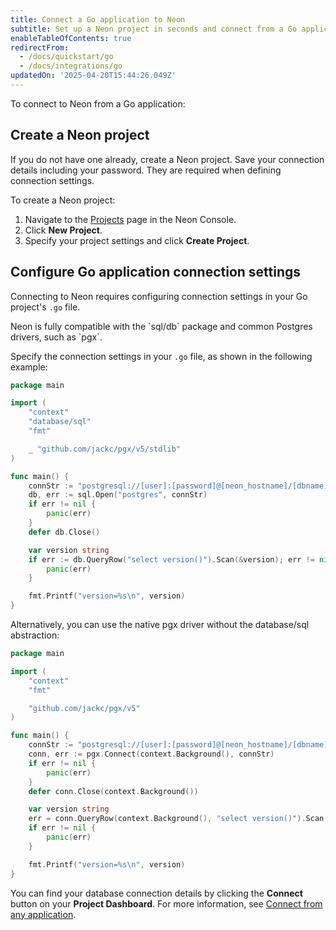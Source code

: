 ```yaml
---
title: Connect a Go application to Neon
subtitle: Set up a Neon project in seconds and connect from a Go application
enableTableOfContents: true
redirectFrom:
  - /docs/quickstart/go
  - /docs/integrations/go
updatedOn: '2025-04-20T15:44:26.049Z'
---
```


To connect to Neon from a Go application:

<UserDataExample />

<Steps>

## Create a Neon project

If you do not have one already, create a Neon project. Save your connection details including your password. They are required when defining connection settings.

To create a Neon project:

1. Navigate to the [Projects](https://console.neon.tech/app/projects) page in the Neon Console.
2. Click **New Project**.
3. Specify your project settings and click **Create Project**.

## Configure Go application connection settings

Connecting to Neon requires configuring connection settings in your Go project's `.go` file.

<Admonition type="note">
Neon is fully compatible with the `sql/db` package and common Postgres drivers, such as `pgx`.
</Admonition>

Specify the connection settings in your `.go` file, as shown in the following example:

```go
package main

import (
    "context"
    "database/sql"
    "fmt"

    _ "github.com/jackc/pgx/v5/stdlib"
)

func main() {
    connStr := "postgresql://[user]:[password]@[neon_hostname]/[dbname]?sslmode=require"
    db, err := sql.Open("postgres", connStr)
    if err != nil {
        panic(err)
    }
    defer db.Close()

    var version string
    if err := db.QueryRow("select version()").Scan(&version); err != nil {
        panic(err)
    }

    fmt.Printf("version=%s\n", version)
}
```

Alternatively, you can use the native pgx driver without the database/sql abstraction:

```go
package main

import (
    "context"
    "fmt"

    "github.com/jackc/pgx/v5"
)

func main() {
    connStr := "postgresql://[user]:[password]@[neon_hostname]/[dbname]?sslmode=require"
    conn, err := pgx.Connect(context.Background(), connStr)
    if err != nil {
        panic(err)
    }
    defer conn.Close(context.Background())

    var version string
    err = conn.QueryRow(context.Background(), "select version()").Scan(&version)
    if err != nil {
        panic(err)
    }

    fmt.Printf("version=%s\n", version)
}
```

You can find your database connection details by clicking the **Connect** button on your **Project Dashboard**. For more information, see [Connect from any application](/docs/connect/connect-from-any-app).

</Steps>

<NeedHelp/>
